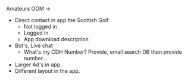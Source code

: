 
Amateurs OOM -> 

- Direct contact in app the Scottish Golf
	- Not logged in
	- Logged in
	- App download description
- Bot's, Live chat
	- What's my CDH Number? Provide, email search DB then provide number...
- Larger Ad's in app.
- Different layout in the app.
